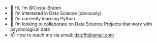 - 👋 Hi, I’m @Costa-Braten
- 👀 I’m interested in Data Science (obviously)
- 🌱 I’m currently learning Python
- 💞️ I’m looking to collaborate on Data Science Projects that work with psychological data
- 📫 How to reach me via email: dstofft@gmail.com

<!---
Costa-Braten/Costa-Braten is a ✨ special ✨ repository because its `README.md` (this file) appears on your GitHub profile.
You can click the Preview link to take a look at your changes.
--->
